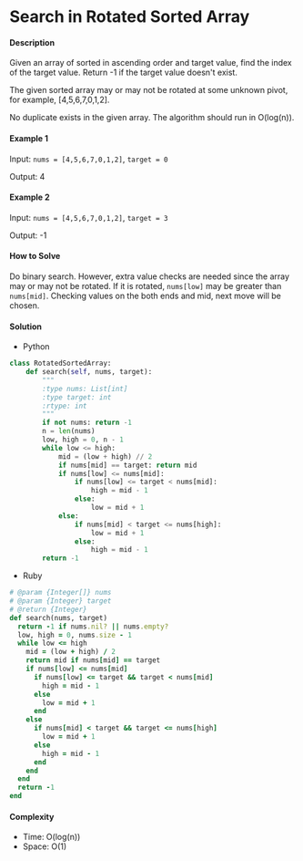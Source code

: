 # Search in Rotated Sorted Array

#### Description

Given an array of sorted in ascending order and target value,
find the index of the target value. Return -1 if the target value doesn't exist.

The given sorted array may or may not be rotated at some unknown pivot, for example, [4,5,6,7,0,1,2].

No duplicate exists in the given array.
The algorithm should run in O(log(n)).

#### Example 1
Input: `nums = [4,5,6,7,0,1,2]`, `target = 0`

Output: 4

#### Example 2
Input: `nums = [4,5,6,7,0,1,2]`, `target = 3`

Output: -1

#### How to Solve

Do binary search. However, extra value checks are needed since the array may or may not be rotated.
If it is rotated, `nums[low]` may be greater than `nums[mid]`.
Checking values on the both ends and mid, next move will be chosen.

#### Solution
- Python

```python
class RotatedSortedArray:
    def search(self, nums, target):
        """
        :type nums: List[int]
        :type target: int
        :rtype: int
        """
        if not nums: return -1
        n = len(nums)
        low, high = 0, n - 1
        while low <= high:
            mid = (low + high) // 2
            if nums[mid] == target: return mid
            if nums[low] <= nums[mid]:
                if nums[low] <= target < nums[mid]:
                    high = mid - 1
                else:
                    low = mid + 1
            else:
                if nums[mid] < target <= nums[high]:
                    low = mid + 1
                else:
                    high = mid - 1
        return -1
```

- Ruby

```ruby
# @param {Integer[]} nums
# @param {Integer} target
# @return {Integer}
def search(nums, target)
  return -1 if nums.nil? || nums.empty?
  low, high = 0, nums.size - 1
  while low <= high
    mid = (low + high) / 2
    return mid if nums[mid] == target
    if nums[low] <= nums[mid]
      if nums[low] <= target && target < nums[mid]
        high = mid - 1
      else
        low = mid + 1
      end
    else
      if nums[mid] < target && target <= nums[high]
        low = mid + 1
      else
        high = mid - 1
      end
    end
  end
  return -1
end
```

#### Complexity
- Time: O(log(n))
- Space: O(1)